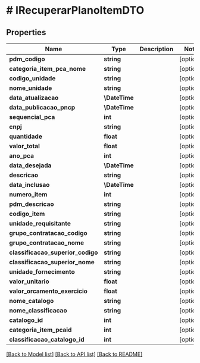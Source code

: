 # # IRecuperarPlanoItemDTO

## Properties

Name | Type | Description | Notes
------------ | ------------- | ------------- | -------------
**pdm_codigo** | **string** |  | [optional]
**categoria_item_pca_nome** | **string** |  | [optional]
**codigo_unidade** | **string** |  | [optional]
**nome_unidade** | **string** |  | [optional]
**data_atualizacao** | **\DateTime** |  | [optional]
**data_publicacao_pncp** | **\DateTime** |  | [optional]
**sequencial_pca** | **int** |  | [optional]
**cnpj** | **string** |  | [optional]
**quantidade** | **float** |  | [optional]
**valor_total** | **float** |  | [optional]
**ano_pca** | **int** |  | [optional]
**data_desejada** | **\DateTime** |  | [optional]
**descricao** | **string** |  | [optional]
**data_inclusao** | **\DateTime** |  | [optional]
**numero_item** | **int** |  | [optional]
**pdm_descricao** | **string** |  | [optional]
**codigo_item** | **string** |  | [optional]
**unidade_requisitante** | **string** |  | [optional]
**grupo_contratacao_codigo** | **string** |  | [optional]
**grupo_contratacao_nome** | **string** |  | [optional]
**classificacao_superior_codigo** | **string** |  | [optional]
**classificacao_superior_nome** | **string** |  | [optional]
**unidade_fornecimento** | **string** |  | [optional]
**valor_unitario** | **float** |  | [optional]
**valor_orcamento_exercicio** | **float** |  | [optional]
**nome_catalogo** | **string** |  | [optional]
**nome_classificacao** | **string** |  | [optional]
**catalogo_id** | **int** |  | [optional]
**categoria_item_pcaid** | **int** |  | [optional]
**classificacao_catalogo_id** | **int** |  | [optional]

[[Back to Model list]](../../README.md#models) [[Back to API list]](../../README.md#endpoints) [[Back to README]](../../README.md)
